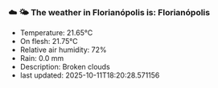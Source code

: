 ### ☁️ 🌤️  The weather in Florianópolis is: Florianópolis

- Temperature: 21.65°C
- On flesh: 21.75°C
- Relative air humidity: 72%
- Rain: 0.0 mm
- Description: Broken clouds
- last updated: 2025-10-11T18:20:28.571156
